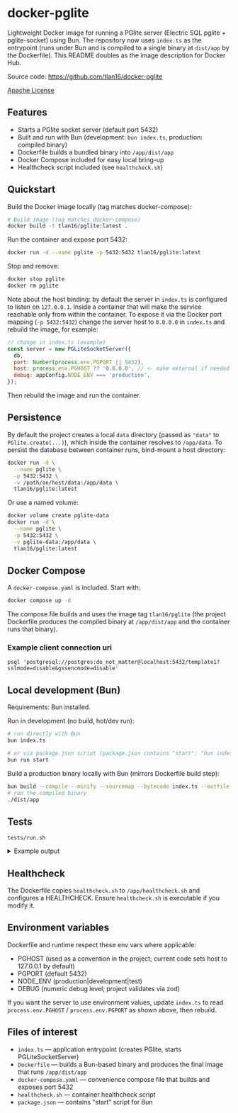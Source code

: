 # docker-pglite

Lightweight Docker image for running a PGlite server (Electric SQL pglite + pglite-socket) using Bun. The repository now uses `index.ts` as the entrypoint (runs under Bun and is compiled to a single binary at `dist/app` by the Dockerfile). This README doubles as the image description for Docker Hub.

Source code: https://github.com/tlan16/docker-pglite

[Apache License](https://github.com/tlan16/docker-pglite/blob/main/LICENSE)

## Features

- Starts a PGlite socket server (default port 5432)
- Built and run with Bun (development: `bun index.ts`, production: compiled binary)
- Dockerfile builds a bundled binary into `/app/dist/app`
- Docker Compose included for easy local bring-up
- Healthcheck script included (see `healthcheck.sh`)

## Quickstart

Build the Docker image locally (tag matches docker-compose):

```bash
# Build image (tag matches docker-compose)
docker build -t tlan16/pglite:latest .
```

Run the container and expose port 5432:

```bash
docker run -d --name pglite -p 5432:5432 tlan16/pglite:latest
```

Stop and remove:

```bash
docker stop pglite
docker rm pglite
```

Note about the host binding: by default the server in `index.ts` is configured to listen on `127.0.0.1`. Inside a container that will make the service reachable only from within the container. To expose it via the Docker port mapping (`-p 5432:5432`) change the server host to `0.0.0.0` in `index.ts` and rebuild the image, for example:

```js
// change in index.ts (example)
const server = new PGLiteSocketServer({
  db,
  port: Number(process.env.PGPORT || 5432),
  host: process.env.PGHOST ?? '0.0.0.0', // <- make external if needed
  debug: appConfig.NODE_ENV === 'production',
});
```

Then rebuild the image and run the container.

## Persistence

By default the project creates a local `data` directory (passed as `"data"` to `PGlite.create(...)`), which inside the container resolves to `/app/data`. To persist the database between container runs, bind-mount a host directory:

```bash
docker run -d \
  --name pglite \
  -p 5432:5432 \
  -v /path/on/host/data:/app/data \
  tlan16/pglite:latest
```

Or use a named volume:

```bash
docker volume create pglite-data
docker run -d \
  --name pglite \
  -p 5432:5432 \
  -v pglite-data:/app/data \
  tlan16/pglite:latest
```

## Docker Compose

A `docker-compose.yaml` is included. Start with:

```bash
docker compose up -d
```

The compose file builds and uses the image tag `tlan16/pglite` (the project Dockerfile produces the compiled binary at `/app/dist/app` and the container runs that binary).

### Example client connection uri

```shell
psql 'postgresql://postgres:do_not_matter@localhost:5432/template1?sslmode=disable&gssencmode=disable'
```

## Local development (Bun)

Requirements: Bun installed.

Run in development (no build, hot/dev run):

```bash
# run directly with Bun
bun index.ts

# or via package.json script (package.json contains "start": "bun index.ts")
bun run start
```

Build a production binary locally with Bun (mirrors Dockerfile build step):

```bash
bun build --compile --minify --sourcemap --bytecode index.ts --outfile dist/app
# run the compiled binary
./dist/app
```

## Tests

```shell
tests/run.sh
```

<details>
<summary>Example output</summary>

```text
➜  docker-pglite git:(main) tests/run.sh 
[+] Building 4.0s (24/24) FINISHED                                                                                                                                                                                                        
 => [internal] load local bake definitions                                                                                                                                                                                           0.0s
 => => reading from stdin 527B                                                                                                                                                                                                       0.0s
 => [internal] load build definition from Dockerfile                                                                                                                                                                                 0.0s 
 => => transferring dockerfile: 1.03kB                                                                                                                                                                                               0.0s 
 => [internal] load metadata for docker.io/library/alpine:latest                                                                                                                                                                     2.4s 
 => [internal] load metadata for docker.io/oven/bun:alpine                                                                                                                                                                           2.4s
 => [auth] library/alpine:pull token for registry-1.docker.io                                                                                                                                                                        0.0s
 => [auth] oven/bun:pull token for registry-1.docker.io                                                                                                                                                                              0.0s
 => [internal] load .dockerignore                                                                                                                                                                                                    0.0s 
 => => transferring context: 154B                                                                                                                                                                                                    0.0s 
 => [builder 1/8] FROM docker.io/oven/bun:alpine@sha256:ab596b6d0dcad05d23799b89451e92f4cdc16da184a9a4d240c42eaf3c4b9278                                                                                                             0.0s 
 => [internal] load build context                                                                                                                                                                                                    0.0s 
 => => transferring context: 6.09kB                                                                                                                                                                                                  0.0s 
 => [stage-1 1/6] FROM docker.io/library/alpine:latest@sha256:4bcff63911fcb4448bd4fdacec207030997caf25e9bea4045fa6c8c44de311d1                                                                                                       0.0s 
 => CACHED [builder 2/8] WORKDIR /app/data                                                                                                                                                                                           0.0s 
 => CACHED [builder 3/8] WORKDIR /app                                                                                                                                                                                                0.0s
 => CACHED [builder 4/8] ADD package.json bun.lock ./                                                                                                                                                                                0.0s 
 => CACHED [builder 5/8] RUN --mount=type=cache,target=/root/.bun/install/cache   bun install --frozen-lockfile                                                                                                                      0.0s 
 => [builder 6/8] COPY . .                                                                                                                                                                                                           0.3s 
 => [builder 7/8] RUN bun build --compile --minify --sourcemap --bytecode index.ts --outfile dist/app                                                                                                                                0.3s 
 => [builder 8/8] RUN --mount=type=cache,target=/root/.bun/install/cache   bun install --frozen-lockfile --production                                                                                                                0.1s 
 => CACHED [stage-1 2/6] RUN --mount=type=cache,target=/var/cache/apk     --mount=type=cache,target=/etc/apk/cache   apk add --no-cache postgresql-client libstdc++ libgcc libc6-compat                                              0.0s 
 => [stage-1 3/6] COPY --from=builder /app/dist/ /app/dist/                                                                                                                                                                          0.0s 
 => [stage-1 4/6] COPY --from=builder /app/node_modules/ /app/node_modules/                                                                                                                                                          0.2s 
 => [stage-1 5/6] COPY healthcheck.sh /app/healthcheck.sh                                                                                                                                                                            0.0s 
 => [stage-1 6/6] WORKDIR /app                                                                                                                                                                                                       0.0s 
 => exporting to image                                                                                                                                                                                                               0.2s 
 => => exporting layers                                                                                                                                                                                                              0.2s 
 => => writing image sha256:62647ca6a1c486f81ed234ac80e865587feaf2538dd2512b7084aebbcc24361f                                                                                                                                         0.0s 
 => => naming to docker.io/tlan16/pglite                                                                                                                                                                                             0.0s 
 => resolving provenance for metadata file                                                                                                                                                                                           0.0s 
[+] Running 2/2                                                                                                                                                                                                                           
 ✔ tlan16/pglite                  Built                                                                                                                                                                                              0.0s 
 ✔ Container docker-pglite-app-1  Healthy                                                                                                                                                                                           11.8s 
DROP TABLE
CREATE TABLE
INSERT 0 3
DO
DO
DO
 id |    name     | hire_date  |  salary  
----+-------------+------------+----------
  1 | Alice Smith | 2024-07-10 | 85000.00
  2 | Bob Chen    | 2025-01-22 | 93000.00
  3 | Carla Diaz  | 2025-09-26 | 78000.00
(3 rows)

    name     |  salary  
-------------+----------
 Alice Smith | 85000.00
 Bob Chen    | 93000.00
 Carla Diaz  | 78000.00
(3 rows)

 id |    name     | hire_date  |  salary  
----+-------------+------------+----------
  1 | Alice Smith | 2024-07-10 | 85000.00
  2 | Bob Chen    | 2025-01-22 | 93000.00
(2 rows)

 id |    name     |  salary  
----+-------------+----------
  2 | Bob Chen    | 93000.00
  1 | Alice Smith | 85000.00
  3 | Carla Diaz  | 78000.00
(3 rows)

    name    | hire_date  
------------+------------
 Bob Chen   | 2025-01-22
 Carla Diaz | 2025-09-26
(2 rows)

Time: 17s                                           
```

</details>

## Healthcheck

The Dockerfile copies `healthcheck.sh` to `/app/healthcheck.sh` and configures a HEALTHCHECK. Ensure `healthcheck.sh` is executable if you modify it.

## Environment variables

Dockerfile and runtime respect these env vars where applicable:

- PGHOST (used as a convention in the project; current code sets host to 127.0.0.1 by default)
- PGPORT (default 5432)
- NODE_ENV (production|development|test)
- DEBUG (numeric debug level; project validates via zod)

If you want the server to use environment values, update `index.ts` to read `process.env.PGHOST` / `process.env.PGPORT` as shown above, then rebuild.

## Files of interest

- `index.ts` — application entrypoint (creates PGlite, starts PGLiteSocketServer)
- `Dockerfile` — builds a Bun-based binary and produces the final image that runs `/app/dist/app`
- `docker-compose.yaml` — convenience compose file that builds and exposes port 5432
- `healthcheck.sh` — container healthcheck script
- `package.json` — contains "start" script for Bun
